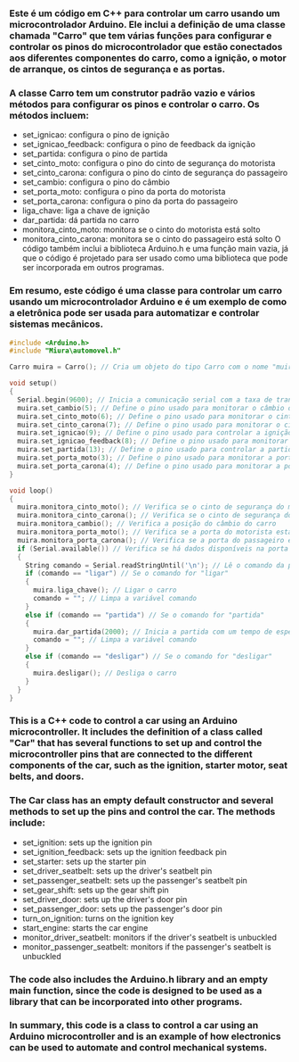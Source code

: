 ### Este é um código em C++ para controlar um carro usando um microcontrolador Arduino. Ele inclui a definição de uma classe chamada "Carro" que tem várias funções para configurar e controlar os pinos do microcontrolador que estão conectados aos diferentes componentes do carro, como a ignição, o motor de arranque, os cintos de segurança e as portas.

### A classe Carro tem um construtor padrão vazio e vários métodos para configurar os pinos e controlar o carro. Os métodos incluem:

* set_ignicao: configura o pino de ignição
* set_ignicao_feedback: configura o pino de feedback da ignição
* set_partida: configura o pino de partida
* set_cinto_moto: configura o pino do cinto de segurança do motorista
* set_cinto_carona: configura o pino do cinto de segurança do passageiro
* set_cambio: configura o pino do câmbio
* set_porta_moto: configura o pino da porta do motorista
* set_porta_carona: configura o pino da porta do passageiro
* liga_chave: liga a chave de ignição
* dar_partida: dá partida no carro
* monitora_cinto_moto: monitora se o cinto do motorista está solto
* monitora_cinto_carona: monitora se o cinto do passageiro está solto
O código também inclui a biblioteca Arduino.h e uma função main vazia, já que o código é projetado para ser usado como uma biblioteca que pode ser incorporada em outros programas.

### Em resumo, este código é uma classe para controlar um carro usando um microcontrolador Arduino e é um exemplo de como a eletrônica pode ser usada para automatizar e controlar sistemas mecânicos.

``` C++ Arduino
#include <Arduino.h>
#include "Miura\automovel.h"

Carro muira = Carro(); // Cria um objeto do tipo Carro com o nome "muira"

void setup()
{
  Serial.begin(9600); // Inicia a comunicação serial com a taxa de transmissão de dados de 9600 bits por segundo
  muira.set_cambio(5); // Define o pino usado para monitorar o câmbio do carro como 5
  muira.set_cinto_moto(6); // Define o pino usado para monitorar o cinto de segurança do motorista como 6
  muira.set_cinto_carona(7); // Define o pino usado para monitorar o cinto de segurança do passageiro como 7
  muira.set_ignicao(9); // Define o pino usado para controlar a ignição do carro como 9
  muira.set_ignicao_feedback(8); // Define o pino usado para monitorar o feedback da ignição do carro como 8
  muira.set_partida(13); // Define o pino usado para controlar a partida do carro como 13
  muira.set_porta_moto(3); // Define o pino usado para monitorar a porta do motorista como 3
  muira.set_porta_carona(4); // Define o pino usado para monitorar a porta do passageiro como 4
}

void loop()
{
  muira.monitora_cinto_moto(); // Verifica se o cinto de segurança do motorista está conectado
  muira.monitora_cinto_carona(); // Verifica se o cinto de segurança do passageiro está conectado
  muira.monitora_cambio(); // Verifica a posição do câmbio do carro
  muira.monitora_porta_moto(); // Verifica se a porta do motorista está aberta ou fechada
  muira.monitora_porta_carona(); // Verifica se a porta do passageiro está aberta ou fechada
  if (Serial.available()) // Verifica se há dados disponíveis na porta serial
  {
    String comando = Serial.readStringUntil('\n'); // Lê o comando da porta serial até encontrar o caractere '\n' (nova linha)
    if (comando == "ligar") // Se o comando for "ligar"
    {
      muira.liga_chave(); // Ligar o carro
      comando = ""; // Limpa a variável comando
    }
    else if (comando == "partida") // Se o comando for "partida"
    {
      muira.dar_partida(2000); // Inicia a partida com um tempo de espera de 2000ms (2 segundos)
      comando = ""; // Limpa a variável comando
    }
    else if (comando == "desligar") // Se o comando for "desligar"
    {
      muira.desligar(); // Desliga o carro
    }
  }
}
```


### This is a C++ code to control a car using an Arduino microcontroller. It includes the definition of a class called "Car" that has several functions to set up and control the microcontroller pins that are connected to the different components of the car, such as the ignition, starter motor, seat belts, and doors.
### The Car class has an empty default constructor and several methods to set up the pins and control the car. The methods include:
* set_ignition: sets up the ignition pin
* set_ignition_feedback: sets up the ignition feedback pin
* set_starter: sets up the starter pin
* set_driver_seatbelt: sets up the driver's seatbelt pin
* set_passenger_seatbelt: sets up the passenger's seatbelt pin
* set_gear_shift: sets up the gear shift pin
* set_driver_door: sets up the driver's door pin
* set_passenger_door: sets up the passenger's door pin
* turn_on_ignition: turns on the ignition key
* start_engine: starts the car engine
* monitor_driver_seatbelt: monitors if the driver's seatbelt is unbuckled
* monitor_passenger_seatbelt: monitors if the passenger's seatbelt is unbuckled

### The code also includes the Arduino.h library and an empty main function, since the code is designed to be used as a library that can be incorporated into other programs.

### In summary, this code is a class to control a car using an Arduino microcontroller and is an example of how electronics can be used to automate and control mechanical systems.










